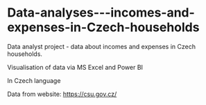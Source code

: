 # Data-analyses---incomes-and-expenses-in-Czech-households
Data analyst project - data about incomes and expenses in Czech households. 

Visualisation of data via MS Excel and Power BI

In Czech language

Data from website: https://csu.gov.cz/
